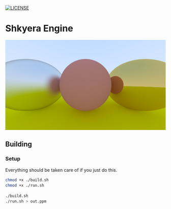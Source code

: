 [![LICENSE](https://img.shields.io/badge/license-BEERWARE-orange)](LICENSE)

# Shkyera Engine

![Sample](img/image.png)

## Building

### Setup

Everything should be taken care of if you just do this.

```sh
chmod +x ./build.sh
chmod +x ./run.sh

./build.sh
./run.sh > out.ppm
```

